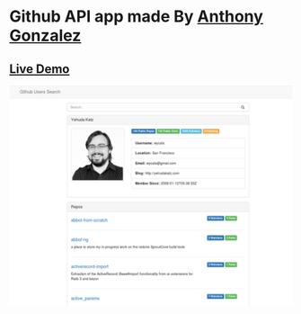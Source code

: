 # Github API app made By [Anthony Gonzalez](https://github.com/darkdevilish)

## [Live Demo](https://ehtfwios.herokuapp.com)

![](https://github.com/darkdevilish/githubbers/blob/master/githubbers.png)
